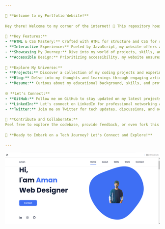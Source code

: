 ```yaml
---

🌟 **Welcome to my Portfolio Website!**

Hey there! Welcome to my corner of the internet! 👋 This repository houses the code for my personal website, where I blend creativity with technology using HTML, CSS, and JavaScript.

🚀 **Key Features:**
- **HTML & CSS Mastery:** Crafted with HTML for structure and CSS for styling, my website boasts a visually appealing and responsive design that adapts seamlessly to various screen sizes.
- **Interactive Experience:** Fueled by JavaScript, my website offers an engaging user experience with interactive elements and dynamic functionalities.
- **Showcasing My Journey:** Dive into my world of projects, skills, and experiences showcased on my website, providing insights into my journey in the tech realm.
- **Accessible Design:** Prioritizing accessibility, my website ensures that all visitors can navigate and interact with ease, regardless of their abilities or devices.

🔗 **Explore My Universe:**
- **Projects:** Discover a collection of my coding projects and experiments, spanning across web development, software engineering, and more.
- **Blog:** Delve into my thoughts and learnings through engaging articles and tutorials, where I share insights and experiences from my tech adventures.
- **Resume:** Curious about my educational background, skills, and professional experiences? Check out my resume section to learn more!

🌐 **Let's Connect:**
- **GitHub:** Follow me on GitHub to stay updated on my latest projects and contributions.
- **LinkedIn:** Let's connect on LinkedIn for professional networking and collaboration opportunities.
- **Twitter:** Join me on Twitter for tech updates, discussions, and occasional nerdy jokes!

🙌 **Contribute and Collaborate:**
Feel free to explore the codebase, provide feedback, or even fork this repository to create your own personalized website. Let's collaborate and innovate together in the digital realm!

🚀 **Ready to Embark on a Tech Journey? Let's Connect and Explore!**

---
```



![preview img](/preview.png)

